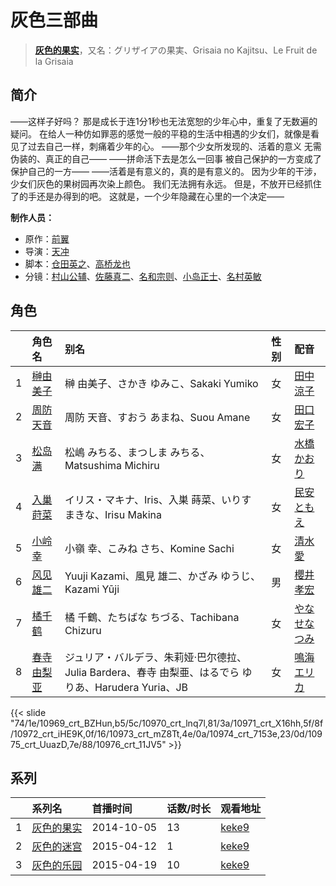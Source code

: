 # 灰色三部曲


> <u>**[灰色的果实](http://bgm.tv/subject/67376)**</u>，又名：グリザイアの果実、Grisaia no Kajitsu、Le Fruit de la Grisaia

## 简介


——这样子好吗？
那是成长于连1分1秒也无法宽恕的少年心中，重复了无数遍的疑问。
在给人一种仿如罪恶的感觉一般的平稳的生活中相遇的少女们，就像是看见了过去自己一样，刺痛着少年的心。
——那个少女所发现的、活着的意义
无需伪装的、真正的自己——
——拼命活下去是怎么一回事
被自己保护的一方变成了保护自己的一方——
——活着是有意义的，真的是有意义的。
因为少年的干涉，少女们灰色的果树园再次染上颜色。
我们无法拥有永远。
但是，不放开已经抓住了的手还是办得到的吧。
这就是，一个少年隐藏在心里的一个决定——

**制作人员：**
- 原作：[前翼](http://bgm.tv/person/2230)
- 导演：[天冲](http://bgm.tv/person/3230)
- 脚本：[仓田英之](http://bgm.tv/person/375)、[高桥龙也](http://bgm.tv/person/6718)
- 分镜：[村山公辅](http://bgm.tv/person/12600)、[佐藤真二](http://bgm.tv/person/15943)、[名和宗则](http://bgm.tv/person/2738)、[小岛正士](http://bgm.tv/person/2452)、[名村英敏](http://bgm.tv/person/21329)

## 角色

|     |   角色名   |   别名  | 性别 |  配音  |
|:--- |:------  |:----      |:---  |:--   |
| 1 | [榊由美子](http://bgm.tv/character/10969) | 榊 由美子、さかき ゆみこ、Sakaki Yumiko | 女 | [田中涼子](http://bgm.tv/person/4832) |
| 2 | [周防天音](http://bgm.tv/character/10970) | 周防 天音、すおう あまね、Suou Amane | 女 | [田口宏子](http://bgm.tv/person/5020) |
| 3 | [松岛满](http://bgm.tv/character/10971) | 松嶋 みちる、まつしま みちる、Matsushima Michiru | 女 | [水橋かおり](http://bgm.tv/person/3851) |
| 4 | [入巢莳菜](http://bgm.tv/character/10972) | イリス・マキナ、Iris、入巣 蒔菜、いりす まきな、Irisu Makina | 女 | [民安ともえ](http://bgm.tv/person/5900) |
| 5 | [小岭幸](http://bgm.tv/character/10973) | 小嶺 幸、こみね さち、Komine Sachi | 女 | [清水愛](http://bgm.tv/person/4064) |
| 6 | [风见雄二](http://bgm.tv/character/10974) | Yuuji Kazami、風見 雄二、かざみ ゆうじ、Kazami Yūji | 男 | [櫻井孝宏](http://bgm.tv/person/4015) |
| 7 | [橘千鹤](http://bgm.tv/character/10975) | 橘 千鶴、たちばな ちづる、Tachibana Chizuru | 女 | [やなせなつみ](http://bgm.tv/person/4714) |
| 8 | [春寺由梨亚](http://bgm.tv/character/10976) | ジュリア・バルデラ、朱莉娅·巴尔德拉、Julia Bardera、春寺 由梨亜、はるでら ゆりあ、Harudera Yuria、JB | 女 | [鳴海エリカ](http://bgm.tv/person/4489) |

{{< slide "74/1e/10969_crt_BZHun,b5/5c/10970_crt_lnq7l,81/3a/10971_crt_X16hh,5f/8f/10972_crt_iHE9K,0f/16/10973_crt_mZ8Tt,4e/0a/10974_crt_7153e,23/0d/10975_crt_UuazD,7e/88/10976_crt_11JV5" >}}

## 系列

|     | 系列名   | 首播时间       | 话数/时长 | 观看地址                                                     |
| :-- | :---- | :--------- | :---- | :------------------------------------------------------- |
| 1   |[灰色的果实](https://bgm.tv/subject/67376)| 2014-10-05 | 13    | [keke9](https://www.keke9.app/play/28244-4-248217.html)  |
| 2   |[灰色的迷宫](https://bgm.tv/subject/121187)| 2015-04-12 | 1     | [keke9](https://www.keke9.app/play/196120-4-248200.html) |
| 3   |[灰色的乐园](https://bgm.tv/subject/130234)| 2015-04-19 | 10    | [keke9](https://www.keke9.app/play/28242-4-248202.html)  |



